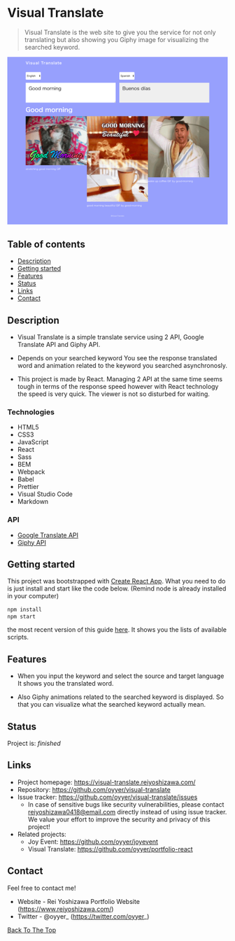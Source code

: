 # Visual Translate

> Visual Translate is the web site to give you the service for not only translating but also showing you Giphy image for visualizing the searched keyword.

![Example screenshot](./src/assets/project_example01.jpg)

## Table of contents

- [Description](#Description)
- [Getting started](#Getting-started)
- [Features](#Features)
- [Status](#Status)
- [Links](#Links)
- [Contact](#Contact)

## Description

- Visual Translate is a simple translate service using 2 API, Google Translate API and Giphy API.

- Depends on your searched keyword You see the response translated word and animation related to the keyword you searched asynchronosly.

- This project is made by React. Managing 2 API at the same time seems tough in terms of the response speed however with React technology the speed is very quick. The viewer is not so disturbed for waiting.

### Technologies

- HTML5
- CSS3
- JavaScript
- React
- Sass
- BEM
- Webpack
- Babel
- Prettier
- Visual Studio Code
- Markdown

### API

- [Google Translate API](https://cloud.google.com/translate/)
- [Giphy API](https://developers.giphy.com/)

## Getting started

This project was bootstrapped with [Create React App](https://github.com/facebook/create-react-app). What you need to do is just install and start like the code below.
(Remind node is already installed in your computer)

```shell
npm install
npm start
```

the most recent version of this guide [here](https://github.com/facebook/create-react-app/blob/master/packages/react-scripts/template/README.md). It shows you the lists of available scripts.

## Features

- When you input the keyword and select the source and target language It shows you the translated word.

- Also Giphy animations related to the searched keyword is displayed. So that you can visualize what the searched keyword actually mean.

## Status

Project is: _finished_

## Links

- Project homepage: https://visual-translate.reiyoshizawa.com/
- Repository: https://github.com/oyyer/visual-translate
- Issue tracker: https://github.com/oyyer/visual-translate/issues
  - In case of sensitive bugs like security vulnerabilities, please contact
    reiyoshizawa0418@email.com directly instead of using issue tracker. We value your effort
    to improve the security and privacy of this project!
- Related projects:
  - Joy Event: https://github.com/oyyer/joyevent
  - Visual Translate: https://github.com/oyyer/portfolio-react

## Contact

Feel free to contact me!

- Website - Rei Yoshizawa Portfolio Website (https://www.reiyoshizawa.com/)
- Twitter - @oyyer\_ (https://twitter.com/oyyer_)

[Back To The Top](#Visual-Translate)
